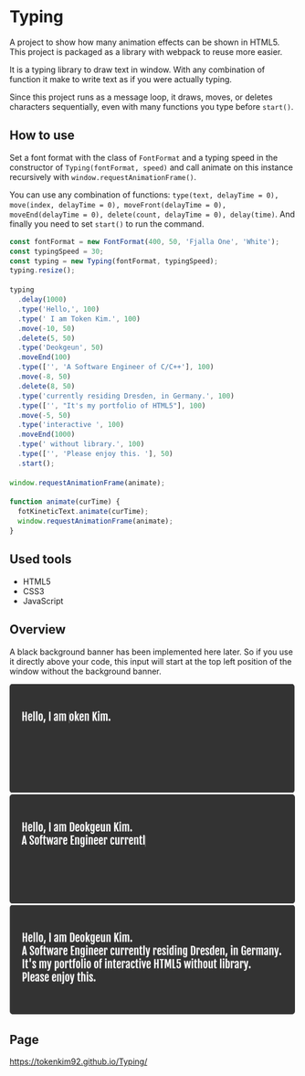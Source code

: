# Typing

A project to show how many animation effects can be shown in HTML5. This project is packaged as a library with webpack to reuse more easier.

It is a typing library to draw text in window. With any combination of function it make to write text as if you were actually typing.

Since this project runs as a message loop, it draws, moves, or deletes characters sequentially, even with many functions you type before `start()`.

## How to use

Set a font format with the class of `FontFormat` and a typing speed in the constructor of `Typing(fontFormat, speed)` and call animate on this instance recursively with `window.requestAnimationFrame()`.

You can use any combination of functions: `type(text, delayTime = 0), move(index, delayTime = 0), moveFront(delayTime = 0), moveEnd(delayTime = 0), delete(count, delayTime = 0), delay(time)`.
And finally you need to set `start()` to run the command.

```js
const fontFormat = new FontFormat(400, 50, 'Fjalla One', 'White');
const typingSpeed = 30;
const typing = new Typing(fontFormat, typingSpeed);
typing.resize();

typing
  .delay(1000)
  .type('Hello,', 100)
  .type(' I am Token Kim.', 100)
  .move(-10, 50)
  .delete(5, 50)
  .type('Deokgeun', 50)
  .moveEnd(100)
  .type(['', 'A Software Engineer of C/C++'], 100)
  .move(-8, 50)
  .delete(8, 50)
  .type('currently residing Dresden, in Germany.', 100)
  .type(['', "It's my portfolio of HTML5"], 100)
  .move(-5, 50)
  .type('interactive ', 100)
  .moveEnd(1000)
  .type(' without library.', 100)
  .type(['', 'Please enjoy this. '], 50)
  .start();

window.requestAnimationFrame(animate);

function animate(curTime) {
  fotKineticText.animate(curTime);
  window.requestAnimationFrame(animate);
}
```

## Used tools

- HTML5
- CSS3
- JavaScript

## Overview

A black background banner has been implemented here later. So if you use it directly above your code, this input will start at the top left position of the window without the background banner.

  <img src="./imgs/typing1.png" alt="Typing"/>
  <img src="./imgs/typing2.png" alt="Typing"/>
  <img src="./imgs/typing3.png" alt="Typing"/>

## Page

https://tokenkim92.github.io/Typing/
